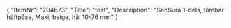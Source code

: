 {
  "ItemNr": "204673",
  "Title": "test",
  "Description": "SenSura 1-dels, tömbar häftpåse, Maxi, beige, hål 10-76 mm"
}